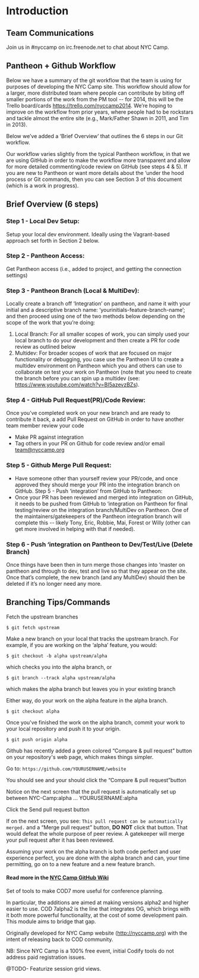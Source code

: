 Introduction
============

Team Communications
-------------------
Join us in #nyccamp on irc.freenode.net to chat about NYC Camp.

Pantheon + Github Workflow
-------------------------------------

Below we have a summary of the git workflow that the team is using for purposes of developing the NYC Camp site. This workflow should allow for a larger, more distributed team where people can contribute by biting off smaller portions of the work from the PM tool -- for 2014, this will be the Trello board/cards https://trello.com/nyccamp2014. We’re hoping to improve on the workflow from prior years, where people had to be rockstars and tackle almost the entire site (e.g., Mark/Father Shawn in 2011, and Tim in 2013).

Below we’ve added a ‘Brief Overview’ that outlines the 6 steps in our Git workflow.

Our workflow varies slightly from the typical Pantheon workflow, in that we are using GitHub in order to make the workflow more transparent and allow for more detailed commenting/code review on GitHub (see steps 4 & 5). If you are new to Pantheon or want more details about the ‘under the hood process or Git commands, then you can see Section 3 of this document (which is a work in progress).

Brief Overview (6 steps)
-------------------------------

### Step 1 - Local Dev Setup:
Setup your local dev environment. Ideally using the Vagrant-based approach set forth in Section 2 below.

### Step 2 - Pantheon Access:
Get Pantheon access  (i.e., added to project, and getting the connection settings)


### Step 3 - Pantheon Branch (Local & MultiDev):
Locally create a branch off ‘Integration’ on pantheon, and name it with your initial and a descriptive branch name: ‘yourinitials-feature-branch-name’; and then proceed using one of the two methods below depending on the scope of the work that you’re doing:
   1. Local Branch: For all smaller scopes of work, you can simply used your local branch to do your development and then create a PR for code review as outlined below
   2. Multidev: For broader scopes of work that are focused on major functionality or debugging, you case use the Pantheon UI to create a multidev environment on Pantheon which you and others can use to collaborate on test your work on Pantheon (note that you need to create the branch before you can spin up a multidev (see: https://www.youtube.com/watch?v=BI5azevzBZs).


### Step 4 - GitHub Pull Request(PR)/Code Review:
Once you’ve completed work on your new branch and are ready to contribute it back, a add Pull Request on GitHub in order to have another team member review your code
* Make PR against integration
* Tag others in your PR on Github for code review and/or email team@nyccamp.org


### Step 5 - Github Merge Pull Request:
* Have someone other than yourself review your PR/code, and once approved they should merge your PR into the integration branch on GitHub.
Step 5 - Push ‘integration’ from GitHub to Pantheon:
* Once your PR has been reviewed and merged into integration on GitHub, it needs to be pushed from GitHub to ‘integration on Pantheon for final testing/review on the integration branch/MultiDev on Pantheon. One of the maintainers/gatekeepers of the Pantheon integration branch will complete this -- likely Tony, Eric, Robbie, Mai,  Forest or Willy (other can get more involved in helping with that if needed).

### Step 6 - Push ‘integration on Pantheon to Dev/Test/Live (Delete Branch)
Once things have been then in turn merge those changes into ‘master on pantheon and through to dev, test and live so that they appear on the site. Once that’s complete, the new branch (and any MultiDev) should then be deleted if it’s no longer need any more.

Branching Tips/Commands
--------------------------------

Fetch the upstream branches

    $ git fetch upstream

Make a new branch on your local that tracks the upstream branch. For example, if you are working on the ‘alpha’ feature, you would:

	$ git checkout -b alpha upstream/alpha

which checks you into the alpha branch, or

	$ git branch --track alpha upstream/alpha

which makes the alpha branch but leaves you in your existing branch


Either way, do your work on the alpha feature in the alpha branch.

	$ git checkout alpha

Once you've finished the work on the alpha branch, commit your work to your local repository and push it to your origin.

	$ git push origin alpha

Github has recently added a green colored “Compare & pull request” button on your repository's web page, which makes things simpler.

Go to: `https://github.com/YOURUSERNAME/website`

You should see and your should click the “Compare & pull request”button

Notice on the next screen that the pull request is automatically set up between NYC-Camp:alpha ... YOURUSERNAME:alpha

Click the Send pull request button

If on the next screen, you see: `This pull request can be automatically merged.` and a “Merge pull request” button, **DO NOT** click that button. That would defeat the whole purpose of peer review. A gatekeeper will merge your pull request after it has been reviewed.

Assuming your work on the alpha branch is both code perfect and user experience perfect, you are done with the alpha branch and can, your time permitting, go on to a new feature and a new feature branch.

#### Read more in the [NYC Camp GitHub Wiki]

[NYC Camp GitHub Wiki]: https://github.com/NYC-Camp/website/wiki


Set of tools to make COD7 more useful for conference planning.

In particular, the additions are aimed at making versions alpha2 and higher easier to use. COD 7alpha2 is the line that integrates OG, which brings with it both more powerful functionality, at the cost of some development pain. This module aims to bridge that gap.

Originally developed for NYC Camp website (http://nyccamp.org) with the intent of releasing back to COD community.

NB: Since NYC Camp is a 100% free event, initial Codify tools do not address paid registration issues.

@TODO- Featurize session grid views.

